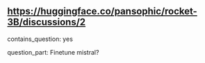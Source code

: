 ## https://huggingface.co/pansophic/rocket-3B/discussions/2

contains_question: yes

question_part: Finetune mistral?